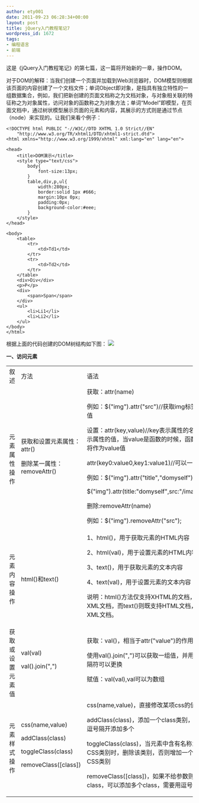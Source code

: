 ```yaml
---
author: ety001
date: 2011-09-23 06:28:34+00:00
layout: post
title: jQuery入门教程笔记7
wordpress_id: 1672
tags:
- 编程语言
- 前端
---
```


这是《jQuery入门教程笔记》的第七篇，这一篇将开始新的一章，操作DOM。

对于DOM的解释：当我们创建一个页面并加载到Web浏览器时，DOM模型则根据该页面的内容创建了一个文档文件；单词Object即对象，是指具有独立特性的一组数据集合，例如，我们把新创建的页面文档称之为文档对象，与对象相关联的特征称之为对象属性，访问对象的函数称之为对象方法；单词“Model”即模型，在页面文档中，通过树状模型展示页面的元素和内容，其展示的方式则是通过节点（node）来实现的。让我们来看个例子：

```
<!DOCTYPE html PUBLIC "-//W3C//DTD XHTML 1.0 Strict//EN"
	"http://www.w3.org/TR/xhtml1/DTD/xhtml1-strict.dtd">
<html xmlns="http://www.w3.org/1999/xhtml" xml:lang="en" lang="en">

<head>
	<title>DOM演示</title>
	<style type="text/css">
		body{
			font-size:13px;
		}
		table,div,p,ul{
			width:280px;
			border:solid 1px #666;
			margin:10px 0px;
			padding:0px;
			background-color:#eee;
		}
	</style>
</head>

<body>
	<table>
		<tr>
			<td>Td1</td>
		</tr>
		<tr>
			<td>Td2</td>
		</tr>
	</table>
	<div>Div</div>
	<p>P</p>
	<div>
		<span>Span</span>
	</div>
	<ul>
		<li>Li1</li>
		<li>Li2</li>
	</ul>
</body>
</html>
```

根据上面的代码创建的DOM树结构如下图：
[![](http://www.domyself.me/wp-content/uploads/2011/09/pp-400x233.png)]()


**一、访问元素**
<table cellpadding="0" cellspacing="0" >
<tbody >
<tr >
<td>
叙述
</td>
<td>
方法
</td>
<td>
语法
</td>
</tr>
<tr >

<td >元素属性操作
</td>

<td >
获取和设置元素属性：attr()

删除某一属性：removeAttr()

</td>

<td >
获取：attr(name)

例如：$("img").attr("src")//获取img标签的src属性值

设置：attr(key,value)//key表示属性的名称,value表示属性的值，当value是函数的时候，函数的返回值将作为value值

attr(key0:value0,key1:value1)//可以一次设置多组

例如：$("img").attr("title","domyself")

$("img").attr(title:"domyself",src:"/images/1.jpg")

删除:removeAttr(name)

例如：$("img").removeAttr("src");

</td>
</tr>
<tr >

<td >元素内容操作
</td>

<td >html()和text()
</td>

<td >
1、html()，用于获取元素的HTML内容

2、html(val)，用于设置元素的HTML内容

3、text()，用于获取元素的文本内容

4、text(val)，用于设置元素的文本内容

说明：html()方法仅支持XHTML的文档，不能用于XML文档，而text()则既支持HTML文档，也支持XML文档。

</td>
</tr>
<tr >

<td >获取或设置元素值
</td>

<td >
val(val)

val().join(",")

</td>

<td >
获取：val()，相当于attr("value")的作用

使用val().join(",")可以获取一组值，并用“,”隔开，分隔符可以更换

赋值：val(val),val可以为数组

</td>
</tr>
<tr >

<td >元素样式操作
</td>

<td >
css(name,value)

addClass(class)

toggleClass(class)

removeClass([class])

</td>

<td >
css(name,value)，直接修改某项css的值

addClass(class)，添加一个class类别，可以用英文逗号隔开添加多个

toggleClass(class)，当元素中含有名称为class的CSS类别时，删除该类别，否则增加一个该名称的CSS类别

removeClass([class])，如果不给参数则是清空所有class，可以添加多个class，需要用逗号隔开


</td>
</tr>
</tbody>
</table>

